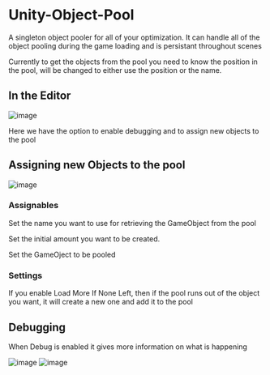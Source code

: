 # Unity-Object-Pool
A singleton object pooler for all of your optimization. It can handle all of the object pooling during the game loading and is persistant throughout scenes

Currently to get the objects from the pool you need to know the position in the pool, will be changed to either use the position or the name.

## In the Editor
![image](https://user-images.githubusercontent.com/32739337/102151045-4fa96100-3e48-11eb-9bed-7c8a8cb7eb8f.png)

Here we have the option to enable debugging and to assign new objects to the pool

## Assigning new Objects to the pool
![image](https://user-images.githubusercontent.com/32739337/102151204-b890d900-3e48-11eb-9eb3-d1654fcea0c7.png)

### Assignables
Set the name you want to use for retrieving the GameObject from the pool

Set the initial amount you want to be created.

Set the GameOject to be pooled

### Settings

If you enable Load More If None Left, then if the pool runs out of the object you want, it will create a new one and add it to the pool

## Debugging
When Debug is enabled it gives more information on what is happening

![image](https://user-images.githubusercontent.com/32739337/102151501-6ef4be00-3e49-11eb-8320-d3e5529cddf4.png)
![image](https://user-images.githubusercontent.com/32739337/102151883-3b666380-3e4a-11eb-85bf-440009247c92.png)

